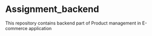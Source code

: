 # Assignment_backend
This repository contains backend part of Product management in E-commerce application
